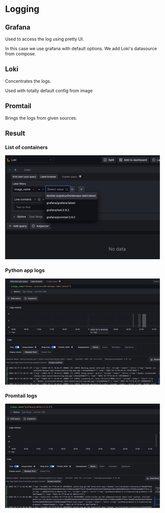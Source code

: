 
# Logging

## Grafana

Used to access the log using pretty UI.

In this case we use grafana with default options. We add Loki's datasource from compose.

## Loki

Concentrates the logs.

Used with totally default config from image

## Promtail

Brings the logs from given sources.

## Result

### List of containers

![Container list](screenshots/containers.png)

### Python app logs

![Python App Logs](screenshots/python_app_logs.png)

### Promtail logs

![Promtail Logs](screenshots/promtail_logs.png)